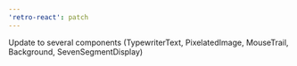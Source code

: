 ```yaml
---
'retro-react': patch
---
```


Update to several components (TypewriterText, PixelatedImage, MouseTrail, Background, SevenSegmentDisplay)
